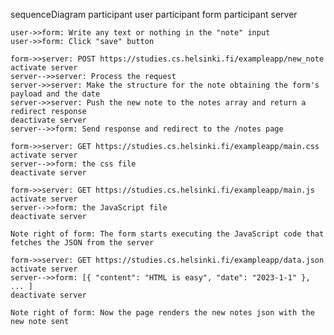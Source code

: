 sequenceDiagram
    participant user
    participant form
    participant server

    user->>form: Write any text or nothing in the "note" input
    user->>form: Click "save" button 

    form->>server: POST https://studies.cs.helsinki.fi/exampleapp/new_note
    activate server
    server-->>server: Process the request
    server->>server: Make the structure for the note obtaining the form's payload and the date
    server->>server: Push the new note to the notes array and return a redirect response
    deactivate server
    server-->>form: Send response and redirect to the /notes page

    form->>server: GET https://studies.cs.helsinki.fi/exampleapp/main.css
    activate server
    server-->>form: the css file
    deactivate server

    form->>server: GET https://studies.cs.helsinki.fi/exampleapp/main.js
    activate server
    server-->>form: the JavaScript file
    deactivate server

    Note right of form: The form starts executing the JavaScript code that fetches the JSON from the server

    form->>server: GET https://studies.cs.helsinki.fi/exampleapp/data.json
    activate server
    server-->>form: [{ "content": "HTML is easy", "date": "2023-1-1" }, ... ]
    deactivate server

    Note right of form: Now the page renders the new notes json with the new note sent